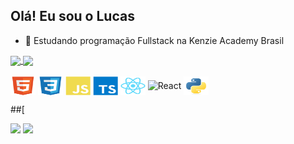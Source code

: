 ## Olá! Eu sou o Lucas

- 🌱 Estudando programação Fullstack na Kenzie Academy Brasil

<a href="https://github.com/lucasleite-dev">
  <img height=200 align="center" src="https://github-readme-stats.vercel.app/api?username=lucasleite-dev&show_icons=true&theme=midnight-purple" />
</a>
<a href="https://github.com/lucasleite-dev">
  <img height=200 align="center" src="https://github-readme-stats.vercel.app/api/top-langs?username=lucasleite-dev&theme=midnight-purple&layout=compact&langs_count=8&card_width=320" />
</a>
<!-- Mostrar repositório especifico
Repositório desses status: https://github.com/anuraghazra/github-readme-stats/blob/master/themes/README.md
<a href="https://github.com/anuraghazra/github-readme-stats">
  <img align="center" src="https://github-readme-stats.vercel.app/api/pin/?username=anuraghazra&repo=github-readme-stats" />
</a>
<a href="https://github.com/anuraghazra/convoychat">
  <img align="center" src="https://github-readme-stats.vercel.app/api/pin/?username=anuraghazra&repo=convoychat" />
</a>
-->
<div style="display: inline_block"><br>
  <img align="center" alt="HTML" height="30" width="40" src="https://raw.githubusercontent.com/devicons/devicon/master/icons/html5/html5-original.svg">
  <img align="center" alt="CSS" height="30" width="40" src="https://raw.githubusercontent.com/devicons/devicon/master/icons/css3/css3-original.svg">
  <img align="center" alt="Js" height="30" width="40" src="https://raw.githubusercontent.com/devicons/devicon/master/icons/javascript/javascript-plain.svg">
  <img align="center" alt="Ts" height="30" width="40" src="https://raw.githubusercontent.com/devicons/devicon/master/icons/typescript/typescript-plain.svg">
  <img align="center" alt="React" height="30" width="40" src="https://raw.githubusercontent.com/devicons/devicon/master/icons/react/react-original.svg">
  <img align="center" alt="React" height="30" width="40" src="https://cdn.jsdelivr.net/gh/devicons/devicon/icons/nodejs/nodejs-original.svg" />       
  <img align="center" alt="Python" height="30" width="40" src="https://raw.githubusercontent.com/devicons/devicon/master/icons/python/python-original.svg">
</div>
  
  ##[

<div> 
  <a href = "mailto:lukinhoh@gmail.com" target="_blank"><img src="https://img.shields.io/badge/Gmail-D14836?style=for-the-badge&logo=gmail&logoColor=white" target="_blank"></a>
  <a href="https://www.linkedin.com/in/lucasleite-dev" target="_blank"><img src="https://img.shields.io/badge/LinkedIn-%230077B5.svg?logo=linkedin&logoColor=white" target="_blank"></a> 
  
</div>
